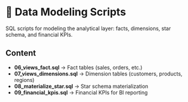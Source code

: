# 🧩 Data Modeling Scripts

SQL scripts for modeling the analytical layer: facts, dimensions, star schema, and financial KPIs.

## Content
- **06_views_fact.sql** → Fact tables (sales, orders, etc.)
- **07_views_dimensions.sql** → Dimension tables (customers, products, regions)
- **08_materialize_star.sql** → Star schema materialization
- **09_financial_kpis.sql** → Financial KPIs for BI reporting
